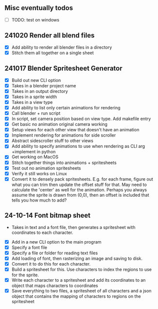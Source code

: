## Misc eventually todos

- [ ] TODO: test on windows

## 241020 Render all blend files
- [x] Add ability to render all blender files in a directory
- [x] Stitch them all together on a single sheet

## 241017 Blender Spritesheet Generator

- [x] Build out new CLI option
- [x] Takes in a blender project name
- [x] Takes in an output directory
- [x] Takes in a sprite width
- [x] Takes in a view type
- [x] Add ability to list only certain animations for rendering
- [x] Call blender + run script
- [x] In script, set camera position based on view type. Add makefile entry
- [x] Get basic no animation original camera working
- [x] Setup views for each other view that doesn't have an animation
- [x] Implement rendering for animations for side scroller
- [x] Abstract sidescroller stuff to other views
- [x] Add ability to specify animations to use when rendering as CLI arg +implement in python
- [x] Get working on MacOS
- [x] Stitch together things into animations + spritesheets
- [x] Test out no animation spritesheets
- [x] Verify it still works on Linux
- [x] Convert it to densely pack spritesheets. E.g. for each frame, figure out what you can trim then update the offset stuff for that. May need to calculate the 'center' as well for the animation. Perhaps you always assume the sprite is drawn from (0,0), then an offset is included that tells you how much to add?

## 24-10-14 Font bitmap sheet

- Takes in text and a font file, then generates a spritesheet with coordinates to each character.
- [x] Add in a new CLI option to the main program
- [x] Specify a font file
- [x] Specify a file or folder for reading text files
- [x] Add loading of font, then rasterizing an image and saving to disk.
- [x] Convert it to do this for each character.
- [x] Build a spritesheet for this. Use characters to index the regions to use for the sprite.
- [x] Write each character to a spritesheet and add its coordinates to an object that maps characters to coordinates
- [x] Save everything to two files, a spritesheet of all characters and a json object that contains the mapping of characters to regions on the spritesheet
